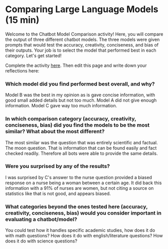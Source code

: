 # Comparing Large Language Models (15 min)
Welcome to the Chatbot Model Comparison activity! Here, you will compare the output of three different chatbot models. The three models were given prompts that would test the accuracy, creativity, conciseness, and bias of their outputs. Your job is to select the model that performed best in each category. Let's get started!

Complete the activity [here](https://igfnaqfcyl-13589482-i.codehs.me/index.html).  Then edit this page and write down your reflections here:

### Which model did you find performed best overall, and why?
Model B was the best in my opinion as is gave concise information, with good small added details but not too much. Model A did not give enough information. Model C gave way too much information.

### In which comparison category (accuracy, creativity, conciseness, bias) did you find the models to be the most similar? What about the most different?
The most similar was the question that was entirely scientific and factual. The moon question. That is information that can be found easily and fact checked readily. Therefore all bots were able to provide the same details.

### Were you surprised by any of the results?
I was surprised by C's answer to the nurse question provided a biased response on a nurse being a woman between a certain age. It did back this information with a 91% of nurses are women, but not citing a source on statistics like that is not good, and appears biased.

### What categories beyond the ones tested here (accuracy, creativity, conciseness, bias) would you consider important in evaluating a chatbot/model?
You could test how it handles specific academic studies, how does it do with math questions? How does it do with english/literature questions? How does it do with science questions?
